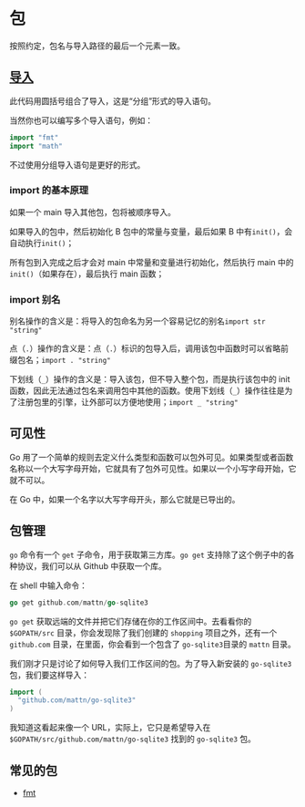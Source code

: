 # 包

按照约定，包名与导入路径的最后一个元素一致。

## [导入](https://tour.go-zh.org/basics/2)

此代码用圆括号组合了导入，这是“分组”形式的导入语句。

当然你也可以编写多个导入语句，例如：

```go
import "fmt"
import "math"
```

不过使用分组导入语句是更好的形式。

### import 的基本原理

如果一个 main 导入其他包，包将被顺序导入。

如果导入的包中，然后初始化 B 包中的常量与变量，最后如果 B 中有`init()`，会自动执行`init()`；

所有包到入完成之后才会对 main 中常量和变量进行初始化，然后执行 main 中的`init()`（如果存在），最后执行 main 函数；

### import 别名

别名操作的含义是：将导入的包命名为另一个容易记忆的别名`import str "string"`

点（`.`）操作的含义是：点（`.`）标识的包导入后，调用该包中函数时可以省略前缀包名；`import . "string"`

下划线（`_`）操作的含义是：导入该包，但不导入整个包，而是执行该包中的 init 函数，因此无法通过包名来调用包中其他的函数。使用下划线（`_`）操作往往是为了注册包里的引擎，让外部可以方便地使用；`import _ "string"`

## 可见性

Go 用了一个简单的规则去定义什么类型和函数可以包外可见。如果类型或者函数名称以一个大写字母开始，它就具有了包外可见性。如果以一个小写字母开始，它就不可以。

在 Go 中，如果一个名字以大写字母开头，那么它就是已导出的。

## 包管理

`go` 命令有一个 `get` 子命令，用于获取第三方库。`go get` 支持除了这个例子中的各种协议，我们可以从 Github 中获取一个库。

在 shell 中输入命令：

```go
go get github.com/mattn/go-sqlite3
```

`go get` 获取远端的文件并把它们存储在你的工作区间中。去看看你的 `$GOPATH/src` 目录，你会发现除了我们创建的 `shopping` 项目之外，还有一个 `github.com` 目录，在里面，你会看到一个包含了 `go-sqlite3`目录的 `mattn` 目录。

我们刚才只是讨论了如何导入我们工作区间的包。为了导入新安装的 `go-sqlite3` 包，我们要这样导入：

```go
import (
  "github.com/mattn/go-sqlite3"
)
```

我知道这看起来像一个 URL，实际上，它只是希望导入在 `$GOPATH/src/github.com/mattn/go-sqlite3` 找到的 `go-sqlite3` 包。

## 常见的包

- [fmt](fmt.md)

